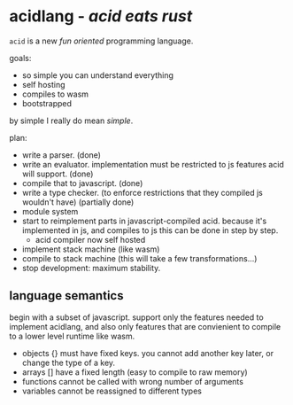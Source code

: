 # acidlang - _acid eats rust_

`acid` is a new _fun oriented_ programming language.

goals:

* so simple you can understand everything
* self hosting
* compiles to wasm
* bootstrapped

by simple I really do mean _simple_. 

plan:
* write a parser. (done)
* write an evaluator. implementation must be restricted to js features acid will support. (done)
* compile that to javascript. (done)
* write a type checker. (to enforce restrictions that they compiled js wouldn't have) (partially done)
* module system
* start to reimplement parts in javascript-compiled acid.
  because it's implemented in js, and compiles to js this can be done in step by step.
  * acid compiler now self hosted
* implement stack machine (like wasm)
* compile to stack machine (this will take a few transformations...)
* stop development: maximum stability.

## language semantics

begin with a subset of javascript. support only the features needed to implement acidlang,
and also only features that are convienient to compile to a lower level runtime like wasm.

* objects {} must have fixed keys. you cannot add another key later, or change the type of a key.
* arrays [] have a fixed length (easy to compile to raw memory)
* functions cannot be called with wrong number of arguments
* variables cannot be reassigned to different types

